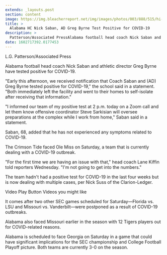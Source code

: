 ```yaml
--- 
extends: _layouts.post 
section: content 
image: https://img.bleacherreport.net/img/images/photos/003/888/515/hi-res-50fa511b2e40200f8a3f56ea1f4aec76_crop_exact.jpg?w=1200&h=1200&q=75 
title: > 
  Alabama HC Nick Saban, AD Greg Byrne Test Positive for COVID-19 
description: > 
  Patterson/Associated PressAlabama football head coach Nick Saban and athletic director Greg Byrne have tested positive for COVID-19."Early this afternoon, we received notification that Coach Saban and (AD) Greg Byrne tested positive for COVID-19," the school said in a statement.Saban, 68, added that he has not experienced any symptoms related to COVID-19.The Crimson Tide faced Ole Miss on Saturday, a team that is currently dealing with a COVID-19 outbreak.The team hadn't had a positive test for COVID-19 in the last four weeks but is now dealing with multiple cases, per Nick Suss of the Clarion-Ledger. 
date: 1602717392.0177453 
--- 
```

L.G. Patterson/Associated Press

Alabama football head coach Nick Saban and athletic director Greg Byrne have tested positive for COVID-19.

"Early this afternoon, we received notification that Coach Saban and (AD) Greg Byrne tested positive for COVID-19," the school said in a statement. "Both immediately left the facility and went to their homes to self-isolate after receiving that information."

"I informed our team of my positive test at 2 p.m. today on a Zoom call and let them know offensive coordinator Steve Sarkisian will oversee preparations at the complex while I work from home," Saban said in a statement.

Saban, 68, added that he has not experienced any symptoms related to COVID-19.

The Crimson Tide faced Ole Miss on Saturday, a team that is currently dealing with a COVID-19 outbreak.

"For the first time we are having an issue with that," head coach Lane Kiffin told reporters Wednesday. "I'm not going to get into the numbers."

The team hadn't had a positive test for COVID-19 in the last four weeks but is now dealing with multiple cases, per Nick Suss of the Clarion-Ledger.

Video Play Button Videos you might like

It comes after two other SEC games scheduled for Saturday—Florida vs. LSU and Missouri vs. Vanderbilt—were postponed as a result of COVID-19 outbreaks.

Alabama also faced Missouri earlier in the season with 12 Tigers players out for COVID-related reasons.

Alabama is scheduled to face Georgia on Saturday in a game that could have significant implications for the SEC championship and College Football Playoff picture. Both teams are currently 3-0 on the season.
